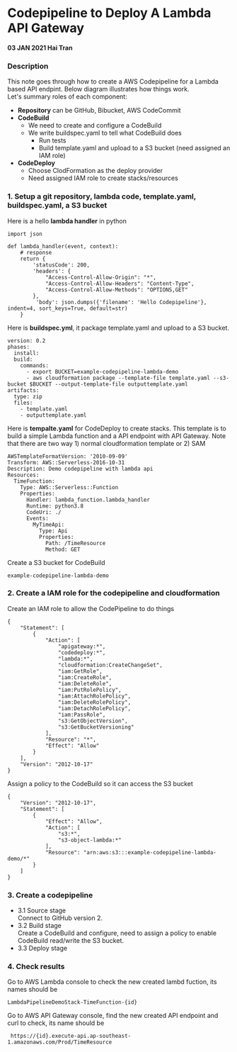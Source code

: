 # Codepipeline to Deploy A Lambda API Gateway 
**03 JAN 2021 Hai Tran**
### Description 
This note goes through how to create a AWS Codepipeline for a Lambda based API endpint. Below diagram illustrates how things work.</br>
Let's summary roles of each component: 
- **Repository** can be GitHub, Bibucket, AWS CodeCommit 
- **CodeBuild** 
  - We need to create and configure a CodeBuild 
  - We write buildspec.yaml to tell what CodeBuild does
    - Run tests 
    - Build template.yaml and upload to a S3 bucket (need assigned an IAM role)
- **CodeDeploy** 
    - Choose ClodFormation as the deploy provider 
    - Need assigned IAM role to create stacks/resources 

### 1. Setup a git repository, lambda code, template.yaml, buildspec.yaml, a S3 bucket 
Here is a hello **lambda handler** in python 
```
import json

def lambda_handler(event, context):
    # response 
    return {
        'statusCode': 200,
        'headers': {
            "Access-Control-Allow-Origin": "*",
            "Access-Control-Allow-Headers": "Content-Type",
            "Access-Control-Allow-Methods": "OPTIONS,GET"
        },
         'body': json.dumps({'filename': 'Hello Codepipeline'},  indent=4, sort_keys=True, default=str)
    }

```
Here is **buildspec.yml**, it package template.yaml and upload to a S3 bucket. 
```
version: 0.2
phases:
  install:
  build:
    commands:
      - export BUCKET=example-codepipeline-lambda-demo
      - aws cloudformation package --template-file template.yaml --s3-bucket $BUCKET --output-template-file outputtemplate.yaml
artifacts:
  type: zip
  files:
    - template.yaml
    - outputtemplate.yaml
```
Here is **tempalte.yaml** for CodeDeploy to create stacks. This template is to build a simple Lambda function and a API endpoint with API Gateway. Note that there are two way 1) normal cloudformation template or 2) SAM 
```
AWSTemplateFormatVersion: '2010-09-09'
Transform: AWS::Serverless-2016-10-31
Description: Demo codepipeline with lambda api 
Resources:
  TimeFunction:
    Type: AWS::Serverless::Function
    Properties:
      Handler: lambda_function.lambda_handler
      Runtime: python3.8
      CodeUri: ./
      Events:
        MyTimeApi:
          Type: Api
          Properties:
            Path: /TimeResource
            Method: GET

```
Create a S3 bucket for CodeBuild 
```
example-codepipeline-lambda-demo
```
### 2. Create a IAM role for the codepipeline and cloudformation 
Create an IAM role to allow the CodePipeline to do things 
```
{
    "Statement": [
        {
            "Action": [
                "apigateway:*",
                "codedeploy:*",
                "lambda:*",
                "cloudformation:CreateChangeSet",
                "iam:GetRole",
                "iam:CreateRole",
                "iam:DeleteRole",
                "iam:PutRolePolicy",
                "iam:AttachRolePolicy",
                "iam:DeleteRolePolicy",
                "iam:DetachRolePolicy",
                "iam:PassRole",
                "s3:GetObjectVersion",
                "s3:GetBucketVersioning"
            ],
            "Resource": "*",
            "Effect": "Allow"
        }
    ],
    "Version": "2012-10-17"
}
```
Assign a policy to the CodeBuild so it can access the S3 bucket 
```
{
    "Version": "2012-10-17",
    "Statement": [
        {
            "Effect": "Allow",
            "Action": [
                "s3:*",
                "s3-object-lambda:*"
            ],
            "Resource": "arn:aws:s3:::example-codepipeline-lambda-demo/*"
        }
    ]
}
```
### 3. Create a codepipeline 
- 3.1 Source stage </br>
Connect to GitHub version 2. 
- 3.2 Build stage </br>
Create a CodeBuild and configure, need to assign a policy to enable CodeBuild read/write the S3 bucket. 
- 3.3 Deploy stage </br>

### 4. Check results 
Go to AWS Lambda console to check the new created lambd fuction, its names should be 
```
LambdaPipelineDemoStack-TimeFunction-{id}
```
Go to AWS API Gateway console, find the new created API endpoint and curl to check, its name should be 
```
 https://{id}.execute-api.ap-southeast-1.amazonaws.com/Prod/TimeResource
``` 


